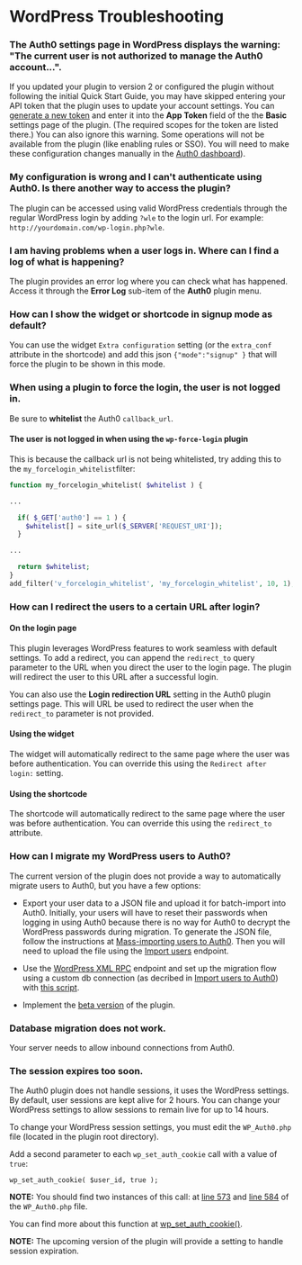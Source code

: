 # WordPress Troubleshooting

### The Auth0 settings page in WordPress displays the warning: "The current user is not authorized to manage the Auth0 account...".

If you updated your plugin to version 2 or configured the plugin without following the initial Quick Start Guide, you may have skipped entering your API token that the plugin uses to update your account settings. You can [generate a new token](/api/v2) and enter it into the **App Token** field of the the **Basic** settings page of the plugin. (The required scopes for the token are listed there.) You can also ignore this warning. Some operations will not be available from the plugin (like enabling rules or SSO). You will need to make these configuration changes manually in the [Auth0 dashboard](${uiURL}/#/applications)).

### My configuration is wrong and I can't authenticate using Auth0. Is there another way to access the plugin?

The plugin can be accessed using valid WordPress credentials through the regular WordPress login by adding `?wle` to the login url. For example: `http://yourdomain.com/wp-login.php?wle`.

### I am having problems when a user logs in. Where can I find a log of what is happening?

The plugin provides an error log where you can check what has happened. Access it through the **Error Log** sub-item of the **Auth0** plugin menu.

### How can I show the widget or shortcode in signup mode as default?

You can use the widget `Extra configuration` setting (or the `extra_conf` attribute in the shortcode) and add this json `{"mode":"signup" }` that will force the plugin to be shown in this mode.

### When using a plugin to force the login, the user is not logged in.

Be sure to **whitelist** the Auth0 `callback_url`.

#### The user is not logged in when using the `wp-force-login` plugin

This is because the callback url is not being whitelisted, try adding this to the `my_forcelogin_whitelist`filter: 

```php
function my_forcelogin_whitelist( $whitelist ) {

...

  if( $_GET['auth0'] == 1 ) {
    $whitelist[] = site_url($_SERVER['REQUEST_URI']);
  }

...

  return $whitelist;
}
add_filter('v_forcelogin_whitelist', 'my_forcelogin_whitelist', 10, 1);
```

### How can I redirect the users to a certain URL after login?

#### On the login page

This plugin leverages WordPress features to work seamless with default settings. To add a redirect, you can append the `redirect_to` query parameter to the URL when you direct the user to the login page. The plugin will redirect the user to this URL after a successful login.

You can also use the **Login redirection URL** setting in the Auth0 plugin settings page. This will URL be used to redirect the user when the `redirect_to` parameter is not provided.

#### Using the widget

The widget will automatically redirect to the same page where the user was before authentication. You can override this using the `Redirect after login:` setting.

#### Using the shortcode

The shortcode will automatically redirect to the same page where the user was before authentication. You can override this using the `redirect_to` attribute.

### How can I migrate my WordPress users to Auth0?

The current version of the plugin does not provide a way to automatically migrate users to Auth0, but you have a few options:

- Export your user data to a JSON file and upload it for batch-import into Auth0. Initially, your users will have to reset their passwords when logging in using Auth0 because there is no way for Auth0 to decrypt the WordPress passwords during migration. To generate the JSON file, follow the instructions at [Mass-importing users to Auth0](/bulk-import). Then you will need to upload the file using the [Import users](/api/v2#!/Jobs/post_users_imports) endpoint.

- Use the [WordPress XML RPC](https://codex.wordpress.org/XML-RPC_Support) endpoint and set up the migration flow using a custom db connection (as decribed in [Import users to Auth0](/connections/database/migrating)) with [this script](https://gist.github.com/glena/b31716e3c8fe48927be2).

- Implement the [beta version](https://github.com/auth0/wp-auth0/archive/dev.zip) of the plugin.


### Database migration does not work.

Your server needs to allow inbound connections from Auth0.

### The session expires too soon.

The Auth0 plugin does not handle sessions, it uses the WordPress settings. By default, user sessions are kept alive for 2 hours. You can change your WordPress settings to allow sessions to remain live for up to 14 hours.

To change your WordPress session settings, you must edit the `WP_Auth0.php` file (located in the plugin root directory). 

Add a second parameter to each `wp_set_auth_cookie` call with a value of `true`:

`wp_set_auth_cookie( $user_id, true );`

**NOTE:** You should find two instances of this call: at [line 573](https://github.com/auth0/wp-auth0/blob/master/WP_Auth0.php#L573) and [line 584](https://github.com/auth0/wp-auth0/blob/master/WP_Auth0.php#L584) of the `WP_Auth0.php` file. 

You can find more about this function at [wp_set_auth_cookie()](https://developer.wordpress.org/reference/functions/wp_set_auth_cookie/).

**NOTE:** The upcoming version of the plugin will provide a setting to handle session expiration.
